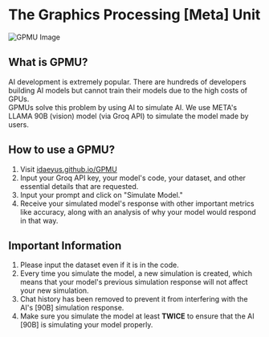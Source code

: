 # The Graphics Processing [Meta] Unit

![GPMU Image](https://cdn.glitch.global/0846f6ac-90cd-4f0b-a9e6-783892332eac/GMPU.gif?v=1735038100567)

## What is GPMU?

AI development is extremely popular. There are hundreds of developers building AI models but cannot train their models due to the high costs of GPUs.  
GPMUs solve this problem by using AI to simulate AI. We use META's LLAMA 90B (vision) model (via Groq API) to simulate the model made by users.

## How to use a GPMU?

1. Visit [idaeyus.github.io/GPMU](https://idaeyus.github.io/GPMU/)
2. Input your Groq API key, your model's code, your dataset, and other essential details that are requested.
3. Input your prompt and click on "Simulate Model."
4. Receive your simulated model's response with other important metrics like accuracy, along with an analysis of why your model would respond in that way.

## Important Information

1. Please input the dataset even if it is in the code.
2. Every time you simulate the model, a new simulation is created, which means that your model's previous simulation response will not affect your new simulation.
3. Chat history has been removed to prevent it from interfering with the AI's [90B] simulation response.
4. Make sure you simulate the model at least **TWICE** to ensure that the AI [90B] is simulating your model properly.
